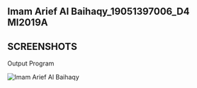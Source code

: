 Imam Arief Al Baihaqy_19051397006_D4 MI2019A
---

## SCREENSHOTS
Output Program

![Imam Arief Al Baihaqy](./screenshots/images_1.png 'Imam Arief Al Baihaqy')